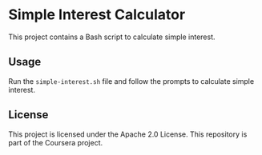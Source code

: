 # Simple Interest Calculator

This project contains a Bash script to calculate simple interest.

## Usage
Run the `simple-interest.sh` file and follow the prompts to calculate simple interest.

## License
This project is licensed under the Apache 2.0 License.
This repository is part of the Coursera project.
